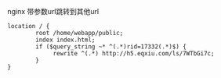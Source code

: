 nginx 带参数url跳转到其他url

```shell
location / {
        root /home/webapp/public;
        index index.html;
        if ($query_string ~* ^(.*)rid=17332(.*)$) {
             rewrite ^(.*) http://h5.eqxiu.com/ls/7WTbGi7c;
        }
}
```

